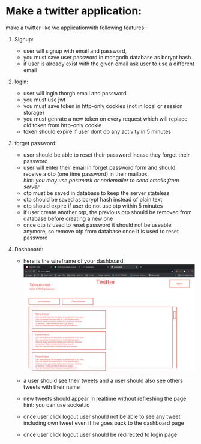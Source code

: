 # Make a twitter application:

make a twitter like we applicationwith following features:

1) Signup: 
   - user will signup with email and password, 
   - you must save user password in mongodb database as bcrypt hash
   - if user is already exist with the given email ask user to use a different email 

2) login:
   - user will login thorgh email and password
   - you must use jwt
   - you must save token in http-only cookies (not in local or session storage)
   - you must genrate a new token on every request which will replace old token from http-only cookie
   - token should expire if user dont do any activity in 5 minutes
 
 3) forget password:
    - user should be able to reset their password incase they forget their password
    - user will enter their email in forget password form and should receive a otp (one time password) in their mailbox. <br> *hint: you may use postmark or nodemailer to send emails from server*
    - otp must be saved in database to keep the server stateless
    - otp should be saved as bcrypt hash instead of plain text
    - otp should expire if user do not use otp within 5 minutes
    - if user create another otp, the previous otp should be removed from database before creating a new one
    - once otp is used to reset password it should not be useable anymore, so remove otp from database once it is used to reset password


4. Dashboard: 
    - here is the wireframe of your dashboard:
    ![](./dashboard.png)

    - a user should see their tweets and a user should also see others tweets with their name
    - new tweets should appear in realtime without refreshing the page <br> hint: you can use socket.io
    - once user click logout user should not be able to see any tweet including own tweet even if he goes back to the dashboard page
    - once user click logout user should be redirected to login page 


    

